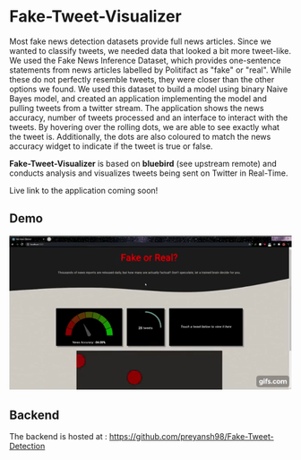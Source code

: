 # Fake-Tweet-Visualizer

Most fake news detection datasets provide full news articles. Since we wanted to classify tweets, we needed data that looked a bit more tweet-like. We used the Fake News Inference Dataset, which provides one-sentence statements from news articles labelled by Politifact as "fake" or "real". While these do not perfectly resemble tweets, they were closer than the other options we found. We used this dataset to build a model using binary Naive Bayes model, and created an application implementing the model and pulling tweets from a twitter stream. The application shows the news accuracy, number of tweets processed and an interface to interact with the tweets. By hovering over the rolling dots, we are able to see exactly what the tweet is. Additionally, the dots are also coloured to match the news accuracy widget to indicate if the tweet is true or false.

**Fake-Tweet-Visualizer** is based on **bluebird** (see upstream remote) and conducts analysis and visualizes tweets being sent on Twitter in Real-Time. 

Live link to the application coming soon!

## Demo
![Demo GIF](demo.gif)

## Backend

The backend is hosted at : https://github.com/preyansh98/Fake-Tweet-Detection
